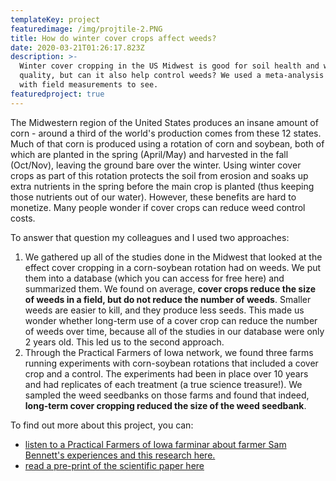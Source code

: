 ```yaml
---
templateKey: project
featuredimage: /img/projtile-2.PNG
title: How do winter cover crops affect weeds?
date: 2020-03-21T01:26:17.823Z
description: >-
  Winter cover cropping in the US Midwest is good for soil health and water
  quality, but can it also help control weeds? We used a meta-analysis coupled
  with field measurements to see. 
featuredproject: true
---
```

The Midwestern region of the United States produces an insane amount of corn - around a third of the world's production comes from these 12 states. Much of that corn is produced using a rotation of corn and soybean, both of which are planted in the spring (April/May) and harvested in the fall (Oct/Nov), leaving the ground bare over the winter.  Using winter cover crops as part of this rotation protects the soil from erosion and soaks up extra nutrients in the spring before the main crop is planted (thus keeping those nutrients out of our water). However, these benefits are hard to monetize.  Many people wonder if cover crops can reduce weed control costs. 

To answer that question my colleagues and I used two approaches: 

1. We gathered up all of the studies done in the Midwest that looked at the effect cover cropping in a corn-soybean rotation had on weeds. We put them into a database (which you can access for free here) and summarized them. We found on average, **cover crops reduce the size of weeds in a field, but do not reduce the number of weeds**. Smaller weeds are easier to kill, and they produce less seeds.  This made us wonder whether long-term use of a cover crop can reduce the number of weeds over time, because all of the studies in our database were only 2 years old. This led us to the second approach. 
2. Through the Practical Farmers of Iowa network, we found three farms running experiments with corn-soybean rotations that included a cover crop and a control. The experiments had been in place over 10 years and had replicates of each treatment (a true science treasure!). We sampled the weed seedbanks on those farms and found that indeed, **long-term cover cropping reduced the size of the weed seedbank**. 

To find out more about this project, you can:

* [listen to a Practical Farmers of Iowa farminar about farmer Sam Bennett's experiences and this research here. ](https://www.youtube.com/watch?v=OClTW9B231c)
* [read a pre-print of the scientific paper here](https://agrixiv.org/43b9n/)
